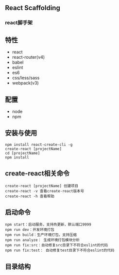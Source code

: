 ## React Scaffolding
### react脚手架

## 特性
* react 
* react-router(v4)
* babel
* eslint
* es6
* css/less/sass
* webpack(v3)

## 配置
* node
* npm

## 安装与使用
```
npm install react-create-cli -g
create-react [projectName]
cd [projectName]
npm install
```
## create-react相关命令
```
create-react [projectName] 创建项目
create-react -v 查看create-react版本号
create-react -h 查看帮助
```

## 启动命令
```
npm start：启动服务，支持热更新，默认端口9999
npm run dev：开发环境打包
npm run build：生产环境打包，支持压缩
npm run analyze： 生成环境打包模块分析
npm run fix:src：自动修复src目录下不符合eslint的代码
npm run fix:test： 自动修复test目录下不符合eslint的代码
```

## 目录结构

